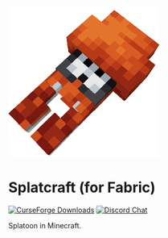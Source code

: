 ![splatcraft_logo](https://raw.githubusercontent.com/splatcraft/splatcraft-fabric/HEAD/src/main/resources/assets/splatcraft/icon.png)

# Splatcraft (for Fabric)
[![CurseForge Downloads](http://cf.way2muchnoise.eu/full_splatcraft_downloads.svg?badge_style=flat)](https://www.curseforge.com/minecraft/mc-mods/splatcraft)
[![Discord Chat](https://img.shields.io/discord/671749458840518656?label=discord&style=flat-square&color=5865F2)](https://discord.gg/JAraVNecyz)

Splatoon in Minecraft.
